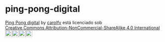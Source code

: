 # ping-pong-digital

<p xmlns:cc="http://creativecommons.org/ns#" xmlns:dct="http://purl.org/dc/terms/"><a property="dct:title" rel="cc:attributionURL" href="https://github.com/carolfv/ping-pong-digital?tab=readme-ov-file#ping-pong-digital">Ping Pong digital</a> by <a rel="cc:attributionURL dct:creator" property="cc:attributionName" href="https://github.com/carolfv">carolfv</a> está licenciado sob <a href=" https://creativecommons.org/licenses/by-nc-sa/4.0/?ref=chooser-v1" target="_blank" rel="licença noopener noreferrer" style="display:inline-block;" >Creative Commons Attribution-NonCommercial-ShareAlike 4.0 International<img style="height:22px!important; margem-esquerda: 3px; vertical-align:text-bottom;" src="https://mirrors.creativecommons.org/presskit/icons/cc.svg?ref=chooser-v1" alt=""><img style="height:22px!important; margem-esquerda: 3px; vertical-align:text-bottom;" src="https://mirrors.creativecommons.org/presskit/icons/by.svg?ref=chooser-v1" alt=""><img style="height:22px!important; margem-esquerda: 3px; vertical-align:text-bottom;" src="https://mirrors.creativecommons.org/presskit/icons/nc.svg?ref=chooser-v1" alt=""><img style="height:22px!important; margem-esquerda: 3px; vertical-align:text-bottom;" src="https://mirrors.creativecommons.org/presskit/icons/sa.svg?ref=chooser-v1" alt=""></a></p>
